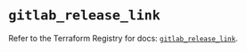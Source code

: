 # `gitlab_release_link`

Refer to the Terraform Registry for docs: [`gitlab_release_link`](https://registry.terraform.io/providers/gitlabhq/gitlab/17.7.1/docs/resources/release_link).
